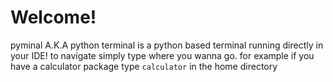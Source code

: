 # Welcome!

pyminal A.K.A python terminal
is a python based terminal running directly in your IDE!
to navigate simply type where you wanna go.
for example if you have a calculator package type `calculator` in the home directory
